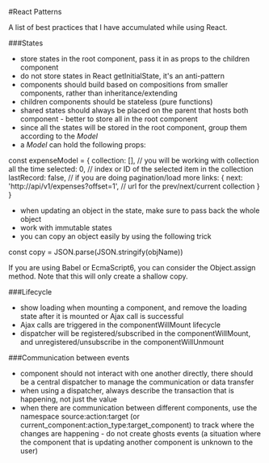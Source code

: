 #React Patterns

A list of best practices that I have accumulated while using React.

###States
- store states in the root component, pass it in as props to the children component
- do not store states in React getInitialState, it's an anti-pattern
- components should build based on compositions from smaller components, rather than inheritance/extending
- children components should be stateless (pure functions)
- shared states should always be placed on the parent that hosts both component - better to store all in the root component
- since all the states will be stored in the root component, group them according to the *Model*
- a *Model* can hold the following props:


const expenseModel = {
  collection: [], // you will be working with collection all the time
  selected: 0, // index or ID of the selected item in the collection
  lastRecord: false, // if you are doing pagination/load more
  links: {
    next: 'http://api/v1/expenses?offset=1', // url for the prev/next/current collection
  }
}

- when updating an object in the state, make sure to pass back the whole object
- work with immutable states
- you can copy an object easily by using the following trick

const copy = JSON.parse(JSON.stringify(objName))

If you are using Babel or EcmaScript6, you can consider the Object.assign method. Note that this will only create a shallow copy.


###Lifecycle
- show loading when mounting a component, and remove the loading state after it is mounted or Ajax call is successful
- Ajax calls are triggered in the componentWillMount lifecycle
- dispatcher will be registered/subscribed in the componentWillMount, and unregistered/unsubscribe in the componentWillUnmount


###Communication between events
- component should not interact with one another directly, there should be a central dispatcher to manage the communication or data transfer
- when using a dispatcher, always describe the transaction that is happening, not just the value
- when there are communication between different components, use the namespace source:action:target (or current_component:action_type:target_component) to track where the changes are happening - do not create ghosts events (a situation where the component that is updating another component is unknown to the user)
